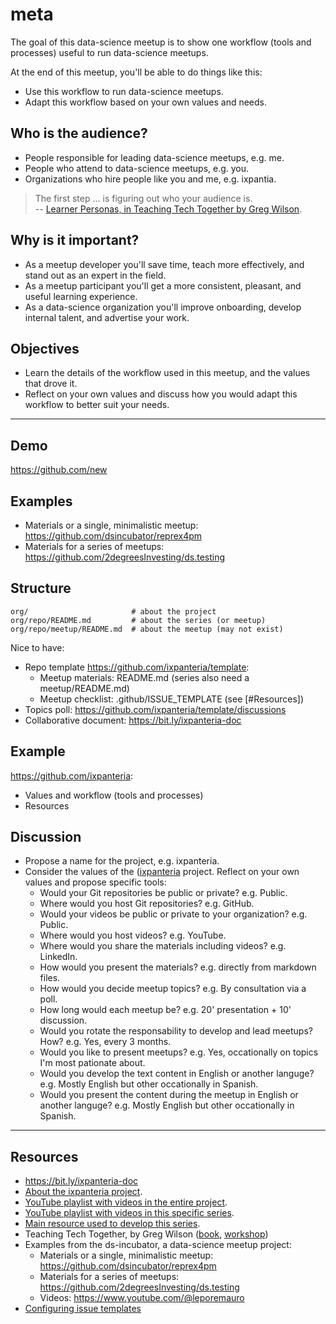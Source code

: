 # meta

The goal of this data-science meetup is to show one workflow (tools and processes) useful to run data-science meetups. 

At the end of this meetup, you'll be able to do things like this:

* Use this workflow to run data-science meetups.
* Adapt this workflow based on your own values and needs.

## Who is the audience?

* People responsible for leading data-science meetups, e.g. me. 
* People who attend to data-science meetups, e.g. you.
* Organizations who hire people like you and me, e.g. ixpantia.

> The first step ... is figuring out who your audience is.  
> -- [Learner Personas, in Teaching Tech Together by Greg Wilson](https://teachtogether.tech/en/index.html#s:process-personas).

## Why is it important?

* As a meetup developer you'll save time, teach more effectively, and stand out as an expert in the field.
* As a meetup participant you'll get a more consistent, pleasant, and useful learning experience.
* As a data-science organization you'll improve onboarding, develop internal talent, and advertise your work.

## Objectives

* Learn the details of the workflow used in this meetup, and the values that drove it.
* Reflect on your own values and discuss how you would adapt this workflow to better suit your needs.

----

## Demo

https://github.com/new

## Examples

  * Materials or a single, minimalistic meetup: https://github.com/dsincubator/reprex4pm
  * Materials for a series of meetups: https://github.com/2degreesInvesting/ds.testing

## Structure

```
org/                       # about the project
org/repo/README.md         # about the series (or meetup)
org/repo/meetup/README.md  # about the meetup (may not exist)
```

Nice to have:

* Repo template https://github.com/ixpanteria/template:
  * Meetup materials: README.md (series also need a meetup/README.md)
  * Meetup checklist: .github/ISSUE_TEMPLATE (see [#Resources])
* Topics poll: https://github.com/ixpanteria/template/discussions
* Collaborative document: https://bit.ly/ixpanteria-doc

## Example

https://github.com/ixpanteria:

* Values and workflow (tools and processes)
* Resources

## Discussion

* Propose a name for the project, e.g. ixpanteria.
* Consider the values of the ([ixpanteria](https://github.com/ixpanteria#details) project. Reflect on your own values and propose specific tools:
  * Would your Git repositories be public or private? e.g. Public.
  * Where would you host Git repositories? e.g. GitHub.
  * Would your videos be public or private to your organization? e.g. Public.
  * Where would you host videos? e.g. YouTube.
  * Where would you share the materials including videos? e.g. LinkedIn.
  * How would you present the materials? e.g. directly from markdown files.
  * How would you decide meetup topics? e.g. By consultation via a poll.
  * How long would each meetup be? e.g. 20' presentation + 10' discussion.
  * Would you rotate the responsability to develop and lead meetups? How? e.g. Yes, every 3 months.
  * Would you like to present meetups? e.g. Yes, occationally on topics I'm most pationate about.
  * Would you develop the text content in English or another languge? e.g. Mostly English but other occationally in Spanish.
  * Would you present the content during the meetup in English or another languge?  e.g. Mostly English but other occationally in Spanish.

----

## Resources

* https://bit.ly/ixpanteria-doc
* [About the ixpanteria project](https://github.com/ixpanteria).
* [YouTube playlist with videos in the entire project](FIXME).
* [YouTube playlist with videos in this specific series](FIXME).
* [Main resource used to develop this series](FIXME).
* Teaching Tech Together, by Greg Wilson ([book](https://teachtogether.tech/), [workshop](https://drive.google.com/drive/folders/1LVcmp48Ym0c6pA9GOT6TrCa47RU1ugaV))
* Examples from the ds-incubator, a data-science meetup project:
  * Materials or a single, minimalistic meetup: https://github.com/dsincubator/reprex4pm
  * Materials for a series of meetups: https://github.com/2degreesInvesting/ds.testing
  * Videos: https://www.youtube.com/@leporemauro
* [Configuring issue templates](https://docs.github.com/en/communities/using-templates-to-encourage-useful-issues-and-pull-requests/configuring-issue-templates-for-your-repository)
